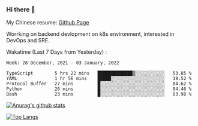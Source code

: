 ### Hi there 👋

My Chinese resume: [Github Page](https://spencercjh.github.io/resume/)

Worrking on backend devlopment on k8s environment, interested in DevOps and SRE.

Wakatime (Last 7 Days from Yesterday) :

<!--START_SECTION:waka-->
```text
Week: 28 December, 2021 - 03 January, 2022

TypeScript        5 hrs 22 mins   █████████████▒░░░░░░░░░░░   53.85 % 
YAML              1 hr 56 mins    █████░░░░░░░░░░░░░░░░░░░░   19.52 % 
Protocol Buffer   27 mins         █░░░░░░░░░░░░░░░░░░░░░░░░   04.62 % 
Python            26 mins         █░░░░░░░░░░░░░░░░░░░░░░░░   04.46 % 
Bash              23 mins         █░░░░░░░░░░░░░░░░░░░░░░░░   03.98 % 
```
<!--END_SECTION:waka-->

[![Anurag's github stats](https://github-readme-stats.vercel.app/api?username=spencercjh&theme=tokyonight&show_icons=true)](https://github.com/anuraghazra/github-readme-stats)

[![Top Langs](https://github-readme-stats.vercel.app/api/top-langs/?username=spencercjh&layout=compact&theme=tokyonight)](https://github.com/anuraghazra/github-readme-stats)
